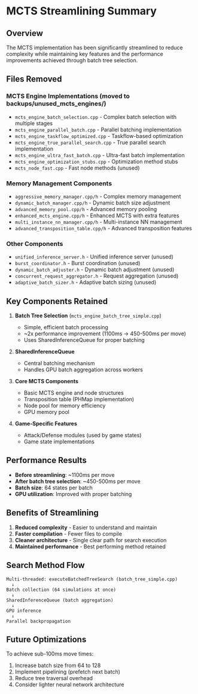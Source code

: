 # MCTS Streamlining Summary

## Overview
The MCTS implementation has been significantly streamlined to reduce complexity while maintaining key features and the performance improvements achieved through batch tree selection.

## Files Removed
### MCTS Engine Implementations (moved to backups/unused_mcts_engines/)
- `mcts_engine_batch_selection.cpp` - Complex batch selection with multiple stages
- `mcts_engine_parallel_batch.cpp` - Parallel batching implementation
- `mcts_engine_taskflow_optimized.cpp` - Taskflow-based optimization
- `mcts_engine_true_parallel_search.cpp` - True parallel search implementation
- `mcts_engine_ultra_fast_batch.cpp` - Ultra-fast batch implementation
- `mcts_engine_optimization_stubs.cpp` - Optimization method stubs
- `mcts_node_fast.cpp` - Fast node methods (unused)

### Memory Management Components
- `aggressive_memory_manager.cpp/h` - Complex memory management
- `dynamic_batch_manager.cpp/h` - Dynamic batch size adjustment
- `advanced_memory_pool.cpp/h` - Advanced memory pooling
- `enhanced_mcts_engine.cpp/h` - Enhanced MCTS with extra features
- `multi_instance_nn_manager.cpp/h` - Multi-instance NN management
- `advanced_transposition_table.cpp/h` - Advanced transposition features

### Other Components
- `unified_inference_server.h` - Unified inference server (unused)
- `burst_coordinator.h` - Burst coordination (unused)
- `dynamic_batch_adjuster.h` - Dynamic batch adjustment (unused)
- `concurrent_request_aggregator.h` - Request aggregation (unused)
- `adaptive_batch_sizer.h` - Adaptive batch sizing (unused)

## Key Components Retained
1. **Batch Tree Selection** (`mcts_engine_batch_tree_simple.cpp`)
   - Simple, efficient batch processing
   - ~2x performance improvement (1100ms → 450-500ms per move)
   - Uses SharedInferenceQueue for proper batching

2. **SharedInferenceQueue** 
   - Central batching mechanism
   - Handles GPU batch aggregation across workers

3. **Core MCTS Components**
   - Basic MCTS engine and node structures
   - Transposition table (PHMap implementation)
   - Node pool for memory efficiency
   - GPU memory pool

4. **Game-Specific Features**
   - Attack/Defense modules (used by game states)
   - Game state implementations

## Performance Results
- **Before streamlining**: ~1100ms per move
- **After batch tree selection**: ~450-500ms per move
- **Batch size**: 64 states per batch
- **GPU utilization**: Improved with proper batching

## Benefits of Streamlining
1. **Reduced complexity** - Easier to understand and maintain
2. **Faster compilation** - Fewer files to compile
3. **Cleaner architecture** - Single clear path for search execution
4. **Maintained performance** - Best performing method retained

## Search Method Flow
```
Multi-threaded: executeBatchedTreeSearch (batch_tree_simple.cpp)
  ↓
Batch collection (64 simulations at once)
  ↓
SharedInferenceQueue (batch aggregation)
  ↓
GPU inference
  ↓
Parallel backpropagation
```

## Future Optimizations
To achieve sub-100ms move times:
1. Increase batch size from 64 to 128
2. Implement pipelining (prefetch next batch)
3. Reduce tree traversal overhead
4. Consider lighter neural network architecture